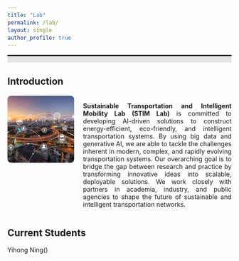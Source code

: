 ```yaml
---
title: "Lab"
permalink: /lab/
layout: single
author_profile: true
---
```


<div style="border-top: 3px solid black;"></div>
<div style="background-color: #e5e5e5; height: 1em; margin-bottom: 1.2em;"></div>

<h2>Introduction</h2>
<div style="display: flex; align-items: flex-start; gap: 20px; margin-top: 20px; flex-wrap: wrap;">
  <!-- Image on the left -->
  <div style="flex: 0 0 auto;">
    <img src="/assets/images/2_ITS.png"
         alt="Intelligent Transportation System"
         style="width: 150px; height: auto; border-radius: 8px; max-width: 100%;">
  </div>

  <!-- Text on the right -->
  <div style="flex: 1; min-width: 250px;">
    <p style="text-align: justify;">
      <strong>Sustainable Transportation and Intelligent Mobility Lab (STIM Lab)</strong> is committed to developing AI-driven solutions to construct energy-efficient, eco-friendly, and intelligent transportation systems. By using big data and generative AI, we are able to tackle the challenges inherent in modern, complex, and rapidly evolving transportation systems. Our overarching goal is to bridge the gap between research and practice by transforming innovative ideas into scalable, deployable solutions. We work closely with partners in academia, industry, and public agencies to shape the future of sustainable and intelligent transportation networks.
    </p>
  </div>
</div>


<h2>Current Students</h2>
Yihong Ning()
